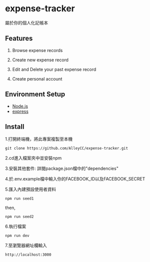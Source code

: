 # expense-tracker

 屬於你的個人化記帳本
 
 ## Features 

1. Browse expense records

2. Create new expense record      

3. Edit and Delete your past expense record

4. Create personal account
 
 ## Environment Setup
 - [Node.js](https://nodejs.org/en/) 
 - [express](https://www.npmjs.com/package/express)

 ## Install 
 
 1.打開終端機，將此專案複製至本機
 ```
 git clone https://github.com/AlleyCC/expense-tracker.git
 ```
 2.cd進入檔案夾中並安裝npm
 
 3.安裝其他套件: 詳閱package.json檔中的"dependencies"
 
 4.於.env.example檔中輸入你的FACEBOOK_ID以及FACEBOOK_SECRET
 
 5.匯入內建預設使用者資料
 ```
 npm run seed1
 ```
 then,
 ```
 npm run seed2
 ```
 6.執行檔案
 ```
 npm run dev
 ```
 7.至瀏覽器網址欄輸入
 ```
 http://localhost:3000
 ```
